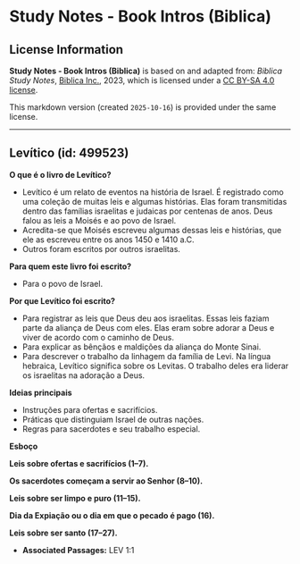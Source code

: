# Study Notes - Book Intros (Biblica)

## License Information

**Study Notes - Book Intros (Biblica)** is based on and adapted from: _Biblica Study Notes_, [Biblica Inc.](https://www.biblica.com/), 2023, which is licensed under a [CC BY-SA 4.0 license](https://creativecommons.org/licenses/by-sa/4.0/legalcode.en).

This markdown version (created `2025-10-16`) is provided under the same license.



--------------------------------

## Levítico (id: 499523)

**O que é o livro de Levítico?**

* Levítico é um relato de eventos na história de Israel. É registrado como uma coleção de muitas leis e algumas histórias. Elas foram transmitidas dentro das famílias israelitas e judaicas por centenas de anos. Deus falou as leis a Moisés e ao povo de Israel.
* Acredita\-se que Moisés escreveu algumas dessas leis e histórias, que ele as escreveu entre os anos 1450 e 1410 a.C.
* Outros foram escritos por outros israelitas.

**Para quem este livro foi escrito?**

* Para o povo de Israel.

**Por que Levítico foi escrito?**

* Para registrar as leis que Deus deu aos israelitas. Essas leis faziam parte da aliança de Deus com eles. Elas eram sobre adorar a Deus e viver de acordo com o caminho de Deus.
* Para explicar as bênçãos e maldições da aliança do Monte Sinai.
* Para descrever o trabalho da linhagem da família de Levi. Na língua hebraica, Levítico significa sobre os Levitas. O trabalho deles era liderar os israelitas na adoração a Deus.

**Ideias principais**

* Instruções para ofertas e sacrifícios.
* Práticas que distinguiam Israel de outras nações.
* Regras para sacerdotes e seu trabalho especial.

**Esboço**

**Leis sobre ofertas e sacrifícios (1–7\).**

**Os sacerdotes começam a servir ao Senhor (8–10\).**

**Leis sobre ser limpo e puro (11–15\).**

**Dia da Expiação ou o dia em que o pecado é pago (16\).**

**Leis sobre ser santo (17–27\).**

* **Associated Passages:** LEV 1:1

